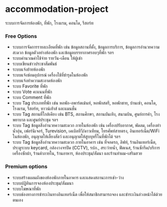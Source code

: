 # accommodation-project
ระบบการจัดการห้องพัก, ที่พัก, โรงแรม, คอนโด, รีสอร์ท

### Free Options
* ระบบการจัดการรายละเอียดที่พัก เช่น ข้อมูลสถานที่ตั้ง, ข้อมูลการบริการ, ข้อมูลการอำนวยความสะดวก ข้อมูลตัวอย่างห้องพัก และข้อมูลบรรยากาศรอบๆที่พัก ฯลฯ 
* ระบบคำนวณค่าใช้จ่าย รายวัน-เดือน ให้ผู้เช่า 
* ระบบเขียนข่าวประชาสัมพันธ์ 
* ระบบแจ้งย้ายห้องพัก 
* ระบบแจ้งซ่อมอุปกรณ์ เครื่องใช้ที่ชำรุดในห้องพัก 
* ระบบแจ้งทำความสะอาดห้องพัก 
* ระบบ Favorite ที่พัก 
* ระบบ Vote คะแนนที่พัก 
* ระบบ Comment ที่พัก 
* ระบบ Tag ประเภทที่พัก เช่น หอพัก-อพาร์ตเม้นท์, หอพักสตรี, หอพักชาย, บ้านเช่า, คอนโด, โรงแรม, รีสอร์ท, ทาวน์เฮ้าส์ และแมนชั่น 
* ระบบ Tag สถานที่ใกล้เคียง เช่น BTS, สถานศึกษา, สถานบันเทิง, สนามบิน, ศูนย์การค้า, โรงพยาบาล และศูนย์ประชุม ฯลฯ 
* ระบบ Tag ข้อมูลสิ่งอำนวยความสะดวก ภายในห้องพัก เช่น เครื่องปรับอากาศ, พัดลม, เครื่องทำน้ำอุ่น, เฟอร์นิเจอร์, Turevision, เคเบิลทีวี/ดาวเทียม, โทรศัพท์สายตรง, อินเทอร์เน็ต/WiFi ในห้องพัก, อนุญาตให้เลี้ยงสัตว์ และอนุญาตให้สูบบุหรี่ในที่พักได้ ฯลฯ 
* ระบบ Tag ข้อมูลสิ่งอำนวยความสะดวก ภายในอาคาร เช่น ที่จอดรถ, ลิฟท์, ร้านอินเทอร์เน็ต, ประตูระบบ keycard, กล้องวงจรปิด (CCTV), รปภ., สระว่ายน้ำ, ฟิตเนส, ร้านซักรีด/บริการเครื่องซักผ้า, ร้านค้าภายใน, ร้านอาหาร, ห้องประชุม/สัมนา และร้านทำผม-เสริมสวย 

### Premium options
* ระบบสร้างแผนผังของห้องพักภายในอาคาร และแสดงสถานะการเช่า-ว่าง 
* ระบบปฏิทินการจองห้องประชุม/สัมมนา 
* ระบบโฆษณาที่พัก 
* ระบบช่องทางการชำระเงินทางอินเทอร์เน็ต เพื่อให้สมาชิกสามารถจอง และชำระเงินล่วงหน้าได้ด้วยตนเอง 
